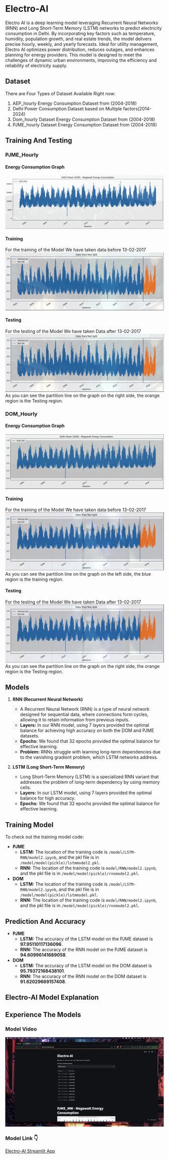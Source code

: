 # Electro-AI

<p>
Electro AI is a deep learning model leveraging Recurrent Neural Networks (RNN) and Long Short-Term Memory (LSTM) networks to predict electricity consumption in Delhi. By incorporating key factors such as temperature, humidity, population growth, and real estate trends, the model delivers precise hourly, weekly, and yearly forecasts. Ideal for utility management, Electro AI optimizes power distribution, reduces outages, and enhances planning for energy providers. This model is designed to meet the challenges of dynamic urban environments, improving the efficiency and reliability of electricity supply.
</p>

## Dataset

There are Four Types of Dataset Available Right now:
1. AEP_hourly Energy Consumption Dataset from (2004-2018)
2. Delhi Power Consumption Dataset based on Multiple factors(2014-2024)
3. Dom_hourly Dataset Energy Consumption Dataset from (2004-2018)
4. PJME_hourly Dataset Energy Consumption Dataset from (2004-2018)

## Training And Testing

### PJME_Hourly

#### Energy Consumption Graph
![Energy Consumption Graph](Images/energyconsumptiongraph.png)

#### Training
For the training of the Model We have taken data before 13-02-2017
![PJME Training and Testing](Images/pjmetrainingandtesting.png)

#### Testing
For the testing of the Model We have taken Data after 13-02-2017
![PJME Testing](Images/pjmetrainingandtesting.png)
As you can see the partition line on the graph on the right side, the orange region is the Testing region.

### DOM_Hourly

#### Energy Consumption Graph
![Energy Consumption Graph](Images/domenergy.png)

#### Training
For the training of the Model We have taken data before 13-02-2017
![DOM Training and Testing](Images/trainingandtesting.png)
As you can see the partition line on the graph on the left side, the blue region is the training region.

#### Testing
For the testing of the Model We have taken Data after 13-02-2017
![DOM Testing](Images/trainingandtesting.png)
As you can see the partition line on the graph on the right side, the orange region is the Testing region.

## Models

1. **RNN (Recurrent Neural Network)**
    - A Recurrent Neural Network (RNN) is a type of neural network designed for sequential data, where connections form cycles, allowing it to retain information from previous inputs.
    - **Layers:** In our RNN model, using 7 layers provided the optimal balance for achieving high accuracy on both the DOM and PJME datasets.
    - **Epochs:** We found that 32 epochs provided the optimal balance for effective learning.
    - **Problem:** RNNs struggle with learning long-term dependencies due to the vanishing gradient problem, which LSTM networks address.

2. **LSTM (Long Short-Term Memory)**
    - Long Short-Term Memory (LSTM) is a specialized RNN variant that addresses the problem of long-term dependency by using memory cells.
    - **Layers:** In our LSTM model, using 7 layers provided the optimal balance for high accuracy.
    - **Epochs:** We found that 32 epochs provided the optimal balance for effective learning.

## Training Model

To check out the training model code:
- **PJME**
    - **LSTM:** The location of the training code is `/model/LSTM-RNN/model2.ipynb`, and the pkl file is in `/model/model(pickle)/lstmmodel2.pkl`.
    - **RNN:** The location of the training code is `model/RNN/model2.ipynb`, and the pkl file is in `/model/model(pickle)/rnnmodel2.pkl`.
- **DOM**
    - **LSTM:** The location of the training code is `/model/LSTM-RNN/model2.ipynb`, and the pkl file is in `/model/model(pickle)/lstmmodel.pkl`.
    - **RNN:** The location of the training code is `model/RNN/model2.ipynb`, and the pkl file is in `/model/model(pickle)/rnnmodel2.pkl`.

## Prediction And Accuracy

- **PJME**
    - **LSTM:** The accuracy of the LSTM model on the PJME dataset is **97.95110117136096**.
    - **RNN:** The accuracy of the RNN model on the PJME dataset is **94.60996141689058**.
- **DOM**
    - **LSTM:** The accuracy of the LSTM model on the DOM dataset is **95.79372168438101**.
    - **RNN:** The accuracy of the RNN model on the DOM dataset is **91.62029669157408**.

## Electro-AI Model Explanation

## Experience The Models

### Model Video

[![Model Video](/Images/model2.png)](/model_video/video.mp4)
### Model Link 👇

[Electro-AI Streamlit App](https://electroai.streamlit.app/)
